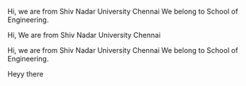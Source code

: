 
Hi, we are from Shiv Nadar University Chennai
We belong to School of Engineering.

Hi, We are from Shiv Nadar University Chennai

Hi, we are from Shiv Nadar University Chennai
We belong to School of Engineering.

Heyy there
